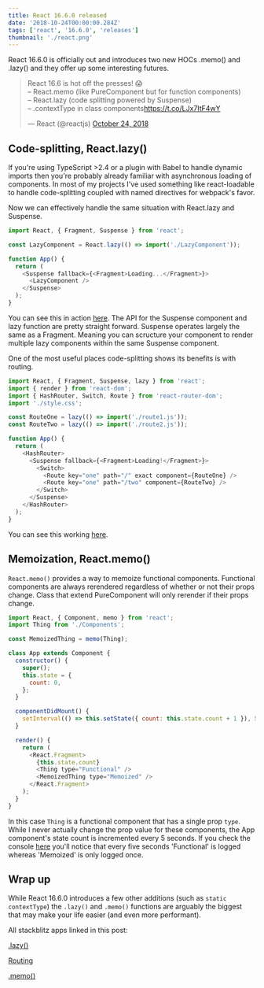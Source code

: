 ```yaml
---
title: React 16.6.0 released
date: '2018-10-24T00:00:00.284Z'
tags: ['react', '16.6.0', 'releases']
thumbnail: './react.png'
---
```


React 16.6.0 is officially out and introduces two new HOCs .memo() and .lazy() and they offer up some interesting futures.

<!-- end -->

<blockquote class="twitter-tweet" data-lang="en"><p lang="en" dir="ltr">React 16.6 is hot off the presses! 😱<br>– React.memo (like PureComponent but for function components)<br>– React.lazy (code splitting powered by Suspense)<br>– .contextType in class components<a href="https://t.co/LJx7ItF4wY">https://t.co/LJx7ItF4wY</a></p>&mdash; React (@reactjs) <a href="https://twitter.com/reactjs/status/1054886083475857408?ref_src=twsrc%5Etfw">October 24, 2018</a></blockquote>

## Code-splitting, React.lazy()

If you're using TypeScript >2.4 or a plugin with Babel to handle dynamic imports then you're probably already familiar with asynchronous loading of components. In most of my projects I've used something like react-loadable to handle code-splitting coupled with named directives for webpack's favor.

Now we can effectively handle the same situation with React.lazy and Suspense.

```javascript
import React, { Fragment, Suspense } from 'react';

const LazyComponent = React.lazy(() => import('./LazyComponent'));

function App() {
  return (
    <Suspense fallback={<Fragment>Loading...</Fragment>}>
      <LazyComponent />
    </Suspense>
  );
}
```

You can see this in action [here](https://stackblitz.com/edit/react-xqazvl). The API for the Suspense component and lazy function are pretty straight forward. Suspense operates largely the same as a Fragment. Meaning you can scructure your component to render multiple lazy components within the same Suspense component.

One of the most useful places code-splitting shows its benefits is with routing.

```javascript
import React, { Fragment, Suspense, lazy } from 'react';
import { render } from 'react-dom';
import { HashRouter, Switch, Route } from 'react-router-dom';
import './style.css';

const RouteOne = lazy(() => import('./route1.js'));
const RouteTwo = lazy(() => import('./route2.js'));

function App() {
  return (
    <HashRouter>
      <Suspense fallback={<Fragment>Loading!</Fragment>}>
        <Switch>
          <Route key="one" path="/" exact component={RouteOne} />
          <Route key="one" path="/two" component={RouteTwo} />
        </Switch>
      </Suspense>
    </HashRouter>
  );
}
```

You can see this working [here](https://stackblitz.com/edit/react-sraxvv).

## Memoization, React.memo()

`React.memo()` provides a way to memoize functional components. Functional components are always rerendered regardless of whether or not their props change. Class that extend PureComponent will only rerender if their props change.

```javascript
import React, { Component, memo } from 'react';
import Thing from './Components';

const MemoizedThing = memo(Thing);

class App extends Component {
  constructor() {
    super();
    this.state = {
      count: 0,
    };
  }

  componentDidMount() {
    setInterval(() => this.setState({ count: this.state.count + 1 }), 5000);
  }

  render() {
    return (
      <React.Fragment>
        {this.state.count}
        <Thing type="Functional" />
        <MemoizedThing type="Memoized" />
      </React.Fragment>
    );
  }
}
```

In this case `Thing` is a functional component that has a single prop `type`. While I never actually change the prop value for these components, the App component's state count is incremented every 5 seconds. If you check the console [here](https://stackblitz.com/edit/react-memo) you'll notice that every five seconds 'Functional' is logged whereas 'Memoized' is only logged once.

## Wrap up

While React 16.6.0 introduces a few other additions (such as `static contextType`) the `.lazy()` and `.memo()` functions are arguably the biggest that may make your life easier (and even more performant).

All stackblitz apps linked in this post:

[.lazy()](https://stackblitz.com/edit/react-xqazvl)

[Routing](https://stackblitz.com/edit/react-sraxvv)

[.memo()](https://stackblitz.com/edit/react-memo)
